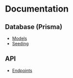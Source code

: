 # Documentation

## Database (Prisma)

* [Models](docs/PRISMA.md)
* [Seeding](app/back/prisma/seed.ts)

## API

* [Endpoints](docs/API.md)
